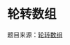 轮转数组
===
题目来源：[轮转数组](https://leetcode.cn/problems/rotate-array/description/?envType=study-plan-v2&envId=top-interview-150)
